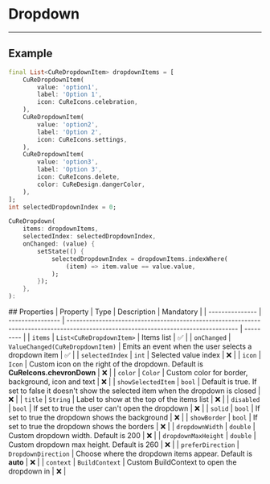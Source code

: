 # Dropdown

---

## Example

```dart
final List<CuReDropdownItem> dropdownItems = [
    CuReDropdownItem(
        value: 'option1',
        label: 'Option 1',
        icon: CuReIcons.celebration,
    ),
    CuReDropdownItem(
        value: 'option2',
        label: 'Option 2',
        icon: CuReIcons.settings,
    ),
    CuReDropdownItem(
        value: 'option3',
        label: 'Option 3',
        icon: CuReIcons.delete,
        color: CuReDesign.dangerColor,
    ),
];
int selectedDropdownIndex = 0;

CuReDropdown(
    items: dropdownItems,
    selectedIndex: selectedDropdownIndex,
    onChanged: (value) {
        setState(() {
            selectedDropdownIndex = dropdownItems.indexWhere(
                (item) => item.value == value.value,
            );
        });
    },
):
```

## Properties
| Property | Type | Description | Mandatory |
| --------------- | ---------------- | ----------------------------------------------------------------------------------------------------------------------------------- | --------- |
| `items` | `List<CuReDropdownItem>` | Items list | ✅ |
| `onChanged` | `ValueChanged(CuReDropdownItem)` | Emits an event when the user selects a dropdown item | ✅ |
| `selectedIndex` | `int` | Selected value index | ❌ |
| `icon` | `Icon` | Custom icon on the right of the dropdown. Default is **CuReIcons.chevronDown** | ❌ |
| `color` | `Color` | Custom color for border, background, icon and text | ❌ |
| `showSelectedItem` | `bool` | Default is true. If set to false it doesn't show the selected item when the dropdown is closed | ❌ |
| `title` | `String` | Label to show at the top of the items list | ❌ |
| `disabled` | `bool` | If set to true the user can't open the dropdown | ❌ |
| `solid` | `bool` | If set to true the dropdown shows the background | ❌ |
| `showBorder` | `bool` | If set to true the dropdown shows the borders | ❌ |
| `dropdownWidth` | `double` | Custom dropdown width. Default is 200 | ❌ |
| `dropdownMaxHeight` | `double` | Custom dropdown max height. Default is 260 | ❌ |
| `preferDirection` | `DropdownDirection` | Choose where the dropdown items appear. Default is **auto** | ❌ |
| `context` | `BuildContext` | Custom BuildContext to open the dropdown in | ❌ |
